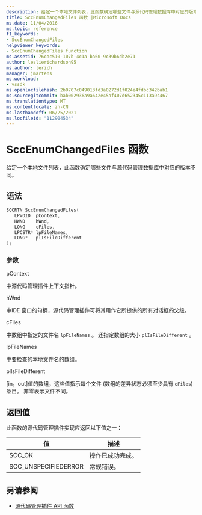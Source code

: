 ```yaml
---
description: 给定一个本地文件列表，此函数确定哪些文件与源代码管理数据库中对应的版本不同。
title: SccEnumChangedFiles 函数 |Microsoft Docs
ms.date: 11/04/2016
ms.topic: reference
f1_keywords:
- SccEnumChangedFiles
helpviewer_keywords:
- SccEnumChangedFiles function
ms.assetid: 76cac510-107b-4c1a-ba60-9c39b6db2e71
author: leslierichardson95
ms.author: lerich
manager: jmartens
ms.workload:
- vssdk
ms.openlocfilehash: 2b0707c049013fd3a0272d1f024e4fdbc342bab1
ms.sourcegitcommit: bab002936a9a642e45af407d652345c113a9c467
ms.translationtype: MT
ms.contentlocale: zh-CN
ms.lasthandoff: 06/25/2021
ms.locfileid: "112904534"
---
```

# <a name="sccenumchangedfiles-function"></a>SccEnumChangedFiles 函数
给定一个本地文件列表，此函数确定哪些文件与源代码管理数据库中对应的版本不同。

## <a name="syntax"></a>语法

```cpp
SCCRTN SccEnumChangedFiles(
   LPVOID  pContext,
   HWND    hWnd,
   LONG    cFiles,
   LPCSTR* lpFileNames,
   LONG*   plIsFileDifferent
);
```

### <a name="parameters"></a>参数
 pContext

中源代码管理插件上下文指针。

 hWnd

中IDE 窗口的句柄，源代码管理插件可将其用作它所提供的所有对话框的父级。

 cFiles

中数组中指定的文件名 `lpFileNames` 。 还指定数组的大小 `plIsFileDifferent` 。

 lpFileNames

中要检查的本地文件名的数组。

 plIsFileDifferent

[in，out]值的数组，这些值指示每个文件 (数组的差异状态必须至少具有 `cFiles`) 条目。 非零表示文件不同。

## <a name="return-value"></a>返回值
 此函数的源代码管理插件实现应返回以下值之一：

|值|描述|
|-----------|-----------------|
|SCC_OK|操作已成功完成。|
|SCC_UNSPECIFIEDERROR|常规错误。|

## <a name="see-also"></a>另请参阅
- [源代码管理插件 API 函数](../extensibility/source-control-plug-in-api-functions.md)
